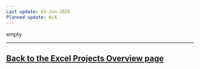 ```yaml
---
Last update: 03-Jun-2025
Planned update: N/A
---
```


empty

---
[Back to the Excel Projects Overview page](projects_excel.md)
---
